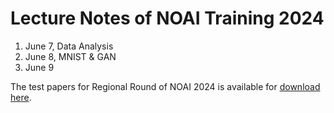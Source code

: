 # Lecture Notes of NOAI Training 2024

1. June 7, Data Analysis
2. June 8, MNIST & GAN
3. June 9

The test papers for Regional Round of NOAI 2024 is available for [download here](./【试题&答案】NOAI+2024水平测试.pdf).